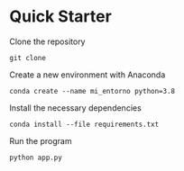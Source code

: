 # Quick Starter

Clone the repository
```
git clone
```
Create a new environment with Anaconda
```
conda create --name mi_entorno python=3.8
```
Install the necessary dependencies
```
conda install --file requirements.txt
```
Run the program
```
python app.py
```
